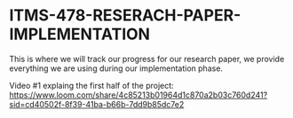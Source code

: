 # ITMS-478-RESERACH-PAPER-IMPLEMENTATION
This is where we will track our progress for our research paper, we provide everything we are using during our implementation phase.

Video #1 explaing the first half of the project:
https://www.loom.com/share/4c85213b01964d1c870a2b03c760d241?sid=cd40502f-8f39-41ba-b66b-7dd9b85dc7e2

